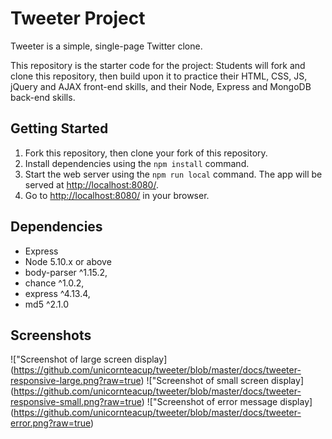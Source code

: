 # Tweeter Project

Tweeter is a simple, single-page Twitter clone.

This repository is the starter code for the project: Students will fork and clone this repository, then build upon it to practice their HTML, CSS, JS, jQuery and AJAX front-end skills, and their Node, Express and MongoDB back-end skills.

## Getting Started

1. Fork this repository, then clone your fork of this repository.
2. Install dependencies using the `npm install` command.
3. Start the web server using the `npm run local` command. The app will be served at <http://localhost:8080/>.
4. Go to <http://localhost:8080/> in your browser.

## Dependencies

- Express
- Node 5.10.x or above
- body-parser ^1.15.2,
- chance ^1.0.2,
- express ^4.13.4,
- md5 ^2.1.0

## Screenshots

!["Screenshot of large screen display] (https://github.com/unicornteacup/tweeter/blob/master/docs/tweeter-responsive-large.png?raw=true)
!["Screenshot of small screen display] (https://github.com/unicornteacup/tweeter/blob/master/docs/tweeter-responsive-small.png?raw=true)
!["Screenshot of error message display] (https://github.com/unicornteacup/tweeter/blob/master/docs/tweeter-error.png?raw=true)